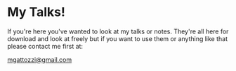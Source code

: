 # My Talks!

If you're here you've wanted to look at my talks or notes. They're all here for
download and look at freely but if you want to use them or anything like that
please contact me first at:

mgattozzi@gmail.com
